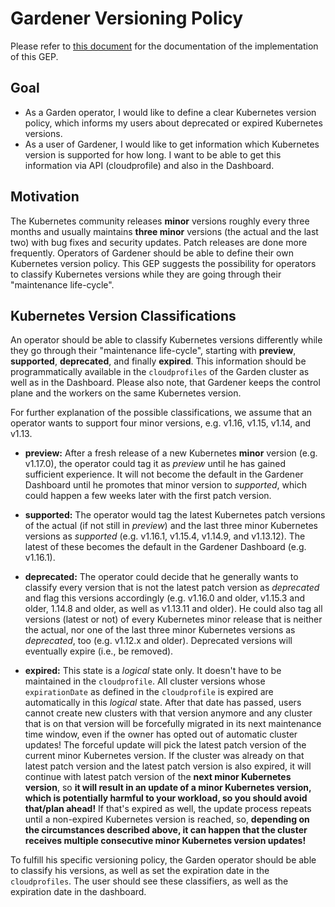 # Gardener Versioning Policy

Please refer to [this document](../usage/shoot-operations/shoot_versions.md) for the documentation of the implementation of this GEP.

## Goal

- As a Garden operator, I would like to define a clear Kubernetes version policy, which informs my users about deprecated or expired Kubernetes versions.
- As a user of Gardener, I would like to get information which Kubernetes version is supported for how long. I want to be able to get this information via API (cloudprofile) and also in the Dashboard.

## Motivation

The Kubernetes community releases **minor** versions roughly every three months and usually maintains **three minor** versions (the actual and the last two) with bug fixes and security updates. Patch releases are done more frequently. Operators of Gardener should be able to define their own Kubernetes version policy. This GEP suggests the possibility for operators to classify Kubernetes versions while they are going through their "maintenance life-cycle".

## Kubernetes Version Classifications

An operator should be able to classify Kubernetes versions differently while they go through their "maintenance life-cycle", starting with **preview**, **supported**, **deprecated**, and finally **expired**. This information should be programmatically available in the `cloudprofiles` of the Garden cluster as well as in the Dashboard. Please also note, that Gardener keeps the control plane and the workers on the same Kubernetes version.

For further explanation of the possible classifications, we assume that an operator wants to support four minor versions, e.g. v1.16, v1.15, v1.14, and v1.13.

- **preview:** After a fresh release of a new Kubernetes **minor** version (e.g. v1.17.0), the operator could tag it as _preview_ until he has gained sufficient experience. It will not become the default in the Gardener Dashboard until he promotes that minor version to _supported_, which could happen a few weeks later with the first patch version.

- **supported:** The operator would tag the latest Kubernetes patch versions of the actual (if not still in _preview_) and the last three minor Kubernetes versions as _supported_ (e.g. v1.16.1, v1.15.4, v1.14.9, and v1.13.12). The latest of these becomes the default in the Gardener Dashboard (e.g. v1.16.1).

- **deprecated:** The operator could decide that he generally wants to classify every version that is not the latest patch version as _deprecated_ and flag this versions accordingly (e.g. v1.16.0 and older, v1.15.3 and older, 1.14.8 and older, as well as v1.13.11 and older). He could also tag all versions (latest or not) of every Kubernetes minor release that is neither the actual, nor one of the last three minor Kubernetes versions as _deprecated_, too (e.g. v1.12.x and older). Deprecated versions will eventually expire (i.e., be removed).

- **expired:** This state is a _logical_ state only. It doesn't have to be maintained in the `cloudprofile`. All cluster versions whose `expirationDate` as defined in the `cloudprofile` is expired are automatically in this _logical_ state. After that date has passed, users cannot create new clusters with that version anymore and any cluster that is on that version will be forcefully migrated in its next maintenance time window, even if the owner has opted out of automatic cluster updates! The forceful update will pick the latest patch version of the current minor Kubernetes version. If the cluster was already on that latest patch version and the latest patch version is also expired, it will continue with latest patch version of the **next minor Kubernetes version**, so **it will result in an update of a minor Kubernetes version, which is potentially harmful to your workload, so you should avoid that/plan ahead!** If that's expired as well, the update process repeats until a non-expired Kubernetes version is reached, so, **depending on the circumstances described above, it can happen that the cluster receives multiple consecutive minor Kubernetes version updates!**

To fulfill his specific versioning policy, the Garden operator should be able to classify his versions, as well as set the expiration date in the `cloudprofiles`. The user should see these classifiers, as well as the expiration date in the dashboard.

